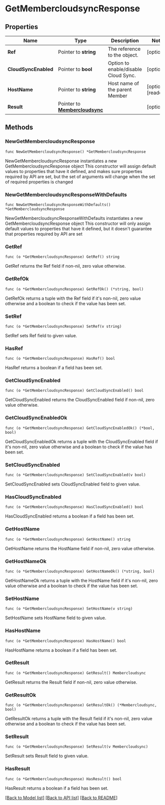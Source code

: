 # GetMembercloudsyncResponse

## Properties

Name | Type | Description | Notes
------------ | ------------- | ------------- | -------------
**Ref** | Pointer to **string** | The reference to the object. | [optional] 
**CloudSyncEnabled** | Pointer to **bool** | Option to enable/disable Cloud Sync. | [optional] 
**HostName** | Pointer to **string** | Host name of the parent Member | [optional] [readonly] 
**Result** | Pointer to [**Membercloudsync**](Membercloudsync.md) |  | [optional] 

## Methods

### NewGetMembercloudsyncResponse

`func NewGetMembercloudsyncResponse() *GetMembercloudsyncResponse`

NewGetMembercloudsyncResponse instantiates a new GetMembercloudsyncResponse object
This constructor will assign default values to properties that have it defined,
and makes sure properties required by API are set, but the set of arguments
will change when the set of required properties is changed

### NewGetMembercloudsyncResponseWithDefaults

`func NewGetMembercloudsyncResponseWithDefaults() *GetMembercloudsyncResponse`

NewGetMembercloudsyncResponseWithDefaults instantiates a new GetMembercloudsyncResponse object
This constructor will only assign default values to properties that have it defined,
but it doesn't guarantee that properties required by API are set

### GetRef

`func (o *GetMembercloudsyncResponse) GetRef() string`

GetRef returns the Ref field if non-nil, zero value otherwise.

### GetRefOk

`func (o *GetMembercloudsyncResponse) GetRefOk() (*string, bool)`

GetRefOk returns a tuple with the Ref field if it's non-nil, zero value otherwise
and a boolean to check if the value has been set.

### SetRef

`func (o *GetMembercloudsyncResponse) SetRef(v string)`

SetRef sets Ref field to given value.

### HasRef

`func (o *GetMembercloudsyncResponse) HasRef() bool`

HasRef returns a boolean if a field has been set.

### GetCloudSyncEnabled

`func (o *GetMembercloudsyncResponse) GetCloudSyncEnabled() bool`

GetCloudSyncEnabled returns the CloudSyncEnabled field if non-nil, zero value otherwise.

### GetCloudSyncEnabledOk

`func (o *GetMembercloudsyncResponse) GetCloudSyncEnabledOk() (*bool, bool)`

GetCloudSyncEnabledOk returns a tuple with the CloudSyncEnabled field if it's non-nil, zero value otherwise
and a boolean to check if the value has been set.

### SetCloudSyncEnabled

`func (o *GetMembercloudsyncResponse) SetCloudSyncEnabled(v bool)`

SetCloudSyncEnabled sets CloudSyncEnabled field to given value.

### HasCloudSyncEnabled

`func (o *GetMembercloudsyncResponse) HasCloudSyncEnabled() bool`

HasCloudSyncEnabled returns a boolean if a field has been set.

### GetHostName

`func (o *GetMembercloudsyncResponse) GetHostName() string`

GetHostName returns the HostName field if non-nil, zero value otherwise.

### GetHostNameOk

`func (o *GetMembercloudsyncResponse) GetHostNameOk() (*string, bool)`

GetHostNameOk returns a tuple with the HostName field if it's non-nil, zero value otherwise
and a boolean to check if the value has been set.

### SetHostName

`func (o *GetMembercloudsyncResponse) SetHostName(v string)`

SetHostName sets HostName field to given value.

### HasHostName

`func (o *GetMembercloudsyncResponse) HasHostName() bool`

HasHostName returns a boolean if a field has been set.

### GetResult

`func (o *GetMembercloudsyncResponse) GetResult() Membercloudsync`

GetResult returns the Result field if non-nil, zero value otherwise.

### GetResultOk

`func (o *GetMembercloudsyncResponse) GetResultOk() (*Membercloudsync, bool)`

GetResultOk returns a tuple with the Result field if it's non-nil, zero value otherwise
and a boolean to check if the value has been set.

### SetResult

`func (o *GetMembercloudsyncResponse) SetResult(v Membercloudsync)`

SetResult sets Result field to given value.

### HasResult

`func (o *GetMembercloudsyncResponse) HasResult() bool`

HasResult returns a boolean if a field has been set.


[[Back to Model list]](../README.md#documentation-for-models) [[Back to API list]](../README.md#documentation-for-api-endpoints) [[Back to README]](../README.md)


